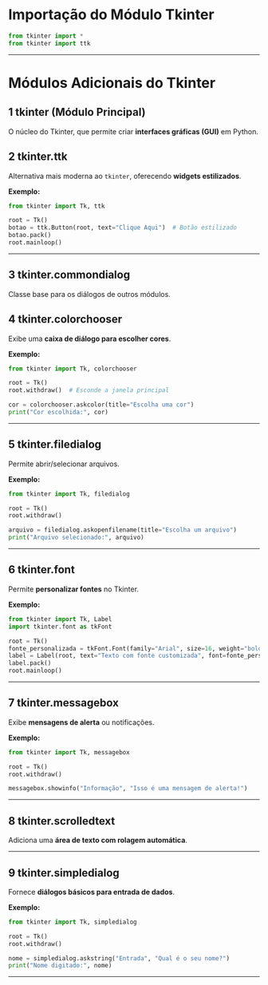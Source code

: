 # Importação do Módulo Tkinter

```python
from tkinter import *
from tkinter import ttk
```

---

# Módulos Adicionais do Tkinter

## 1 tkinter (Módulo Principal)  
O núcleo do Tkinter, que permite criar **interfaces gráficas (GUI)** em Python.  

## 2 tkinter.ttk  
Alternativa mais moderna ao `tkinter`, oferecendo **widgets estilizados**.  

**Exemplo:**  

```python
from tkinter import Tk, ttk

root = Tk()
botao = ttk.Button(root, text="Clique Aqui")  # Botão estilizado
botao.pack()
root.mainloop()
```

---

## 3 tkinter.commondialog  
Classe base para os diálogos de outros módulos.

## 4 tkinter.colorchooser  
Exibe uma **caixa de diálogo para escolher cores**.  

**Exemplo:**  

```python
from tkinter import Tk, colorchooser

root = Tk()
root.withdraw()  # Esconde a janela principal

cor = colorchooser.askcolor(title="Escolha uma cor")
print("Cor escolhida:", cor)
```

---

## 5 tkinter.filedialog  
Permite abrir/selecionar arquivos.  

**Exemplo:**  

```python
from tkinter import Tk, filedialog

root = Tk()
root.withdraw()

arquivo = filedialog.askopenfilename(title="Escolha um arquivo")
print("Arquivo selecionado:", arquivo)
```

---

## 6 tkinter.font  
Permite **personalizar fontes** no Tkinter.  

**Exemplo:**  

```python
from tkinter import Tk, Label
import tkinter.font as tkFont

root = Tk()
fonte_personalizada = tkFont.Font(family="Arial", size=16, weight="bold")
label = Label(root, text="Texto com fonte customizada", font=fonte_personalizada)
label.pack()
root.mainloop()
```

---

## 7 tkinter.messagebox  
Exibe **mensagens de alerta** ou notificações.  

**Exemplo:**  

```python
from tkinter import Tk, messagebox

root = Tk()
root.withdraw()

messagebox.showinfo("Informação", "Isso é uma mensagem de alerta!")
```

---

## 8 tkinter.scrolledtext  
Adiciona uma **área de texto com rolagem automática**.  

---

## 9 tkinter.simpledialog  
Fornece **diálogos básicos para entrada de dados**.  

**Exemplo:**  

```python
from tkinter import Tk, simpledialog

root = Tk()
root.withdraw()

nome = simpledialog.askstring("Entrada", "Qual é o seu nome?")
print("Nome digitado:", nome)
```

---
